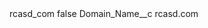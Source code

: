 <?xml version="1.0" encoding="UTF-8"?>
<CustomMetadata xmlns="http://soap.sforce.com/2006/04/metadata" xmlns:xsi="http://www.w3.org/2001/XMLSchema-instance" xmlns:xsd="http://www.w3.org/2001/XMLSchema">
    <label>rcasd_com</label>
    <protected>false</protected>
    <values>
        <field>Domain_Name__c</field>
        <value xsi:type="xsd:string">rcasd.com</value>
    </values>
</CustomMetadata>
